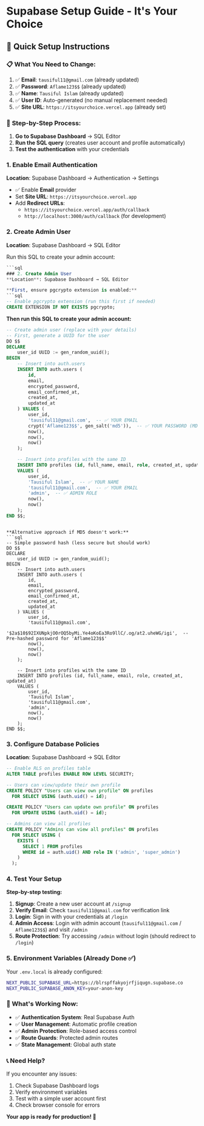 # Supabase Setup Guide - It's Your Choice

## 🚀 Quick Setup Instructions

### 📋 **What You Need to Change:**

1. ✅ **Email**: `tausiful11@gmail.com` (already updated)
2. ✅ **Password**: `Aflame123$$` (already updated)
3. ✅ **Name**: `Tausiful Islam` (already updated)
4. ✅ **User ID**: Auto-generated (no manual replacement needed)
5. ✅ **Site URL**: `https://itsyourchoice.vercel.app` (already set)

### 🔄 **Step-by-Step Process:**

1. **Go to Supabase Dashboard** → SQL Editor
2. **Run the SQL query** (creates user account and profile automatically)
3. **Test the authentication** with your credentials

### 1. Enable Email Authentication
**Location**: Supabase Dashboard → Authentication → Settings

- ✅ Enable **Email** provider
- Set **Site URL**: `https://itsyourchoice.vercel.app`
- Add **Redirect URLs**:
  - `https://itsyourchoice.vercel.app/auth/callback`
  - `http://localhost:3000/auth/callback` (for development)

### 2. Create Admin User
**Location**: Supabase Dashboard → SQL Editor

Run this SQL to create your admin account:

```sql
```sql
### 2. Create Admin User
**Location**: Supabase Dashboard → SQL Editor

**First, ensure pgcrypto extension is enabled:**
```sql
-- Enable pgcrypto extension (run this first if needed)
CREATE EXTENSION IF NOT EXISTS pgcrypto;
```

**Then run this SQL to create your admin account:**

```sql
-- Create admin user (replace with your details)
-- First, generate a UUID for the user
DO $$
DECLARE
    user_id UUID := gen_random_uuid();
BEGIN
    -- Insert into auth.users
    INSERT INTO auth.users (
        id,
        email,
        encrypted_password,
        email_confirmed_at,
        created_at,
        updated_at
    ) VALUES (
        user_id,
        'tausiful11@gmail.com',  -- ✅ YOUR EMAIL
        crypt('Aflame123$$', gen_salt('md5')),  -- ✅ YOUR PASSWORD (MD5 encryption)
        now(),
        now(),
        now()
    );

    -- Insert into profiles with the same ID
    INSERT INTO profiles (id, full_name, email, role, created_at, updated_at)
    VALUES (
        user_id,
        'Tausiful Islam',  -- ✅ YOUR NAME
        'tausiful11@gmail.com',  -- ✅ YOUR EMAIL
        'admin',  -- ✅ ADMIN ROLE
        now(),
        now()
    );
END $$;
```
```

**Alternative approach if MD5 doesn't work:**
```sql
-- Simple password hash (less secure but should work)
DO $$
DECLARE
    user_id UUID := gen_random_uuid();
BEGIN
    -- Insert into auth.users
    INSERT INTO auth.users (
        id,
        email,
        encrypted_password,
        email_confirmed_at,
        created_at,
        updated_at
    ) VALUES (
        user_id,
        'tausiful11@gmail.com',
        '$2a$10$92IXUNpkjO0rOQ5byMi.Ye4oKoEa3Ro9llC/.og/at2.uheWG/igi',  -- Pre-hashed password for 'Aflame123$$'
        now(),
        now(),
        now()
    );

    -- Insert into profiles with the same ID
    INSERT INTO profiles (id, full_name, email, role, created_at, updated_at)
    VALUES (
        user_id,
        'Tausiful Islam',
        'tausiful11@gmail.com',
        'admin',
        now(),
        now()
    );
END $$;
```

### 3. Configure Database Policies
**Location**: Supabase Dashboard → SQL Editor

```sql
-- Enable RLS on profiles table
ALTER TABLE profiles ENABLE ROW LEVEL SECURITY;

-- Users can view/update their own profile
CREATE POLICY "Users can view own profile" ON profiles
  FOR SELECT USING (auth.uid() = id);

CREATE POLICY "Users can update own profile" ON profiles
  FOR UPDATE USING (auth.uid() = id);

-- Admins can view all profiles
CREATE POLICY "Admins can view all profiles" ON profiles
  FOR SELECT USING (
    EXISTS (
      SELECT 1 FROM profiles
      WHERE id = auth.uid() AND role IN ('admin', 'super_admin')
    )
  );
```

### 4. Test Your Setup

**Step-by-step testing:**

1. **Signup**: Create a new user account at `/signup`
2. **Verify Email**: Check `tausiful11@gmail.com` for verification link
3. **Login**: Sign in with your credentials at `/login`
4. **Admin Access**: Login with admin account (`tausiful11@gmail.com` / `Aflame123$$`) and visit `/admin`
5. **Route Protection**: Try accessing `/admin` without login (should redirect to `/login`)

### 5. Environment Variables (Already Done ✅)

Your `.env.local` is already configured:
```bash
NEXT_PUBLIC_SUPABASE_URL=https://blrspffakyojrfjiqugn.supabase.co
NEXT_PUBLIC_SUPABASE_ANON_KEY=your-anon-key
```

### 🎯 What's Working Now:

- ✅ **Authentication System**: Real Supabase Auth
- ✅ **User Management**: Automatic profile creation
- ✅ **Admin Protection**: Role-based access control
- ✅ **Route Guards**: Protected admin routes
- ✅ **State Management**: Global auth state

### 📞 Need Help?

If you encounter any issues:
1. Check Supabase Dashboard logs
2. Verify environment variables
3. Test with a simple user account first
4. Check browser console for errors

**Your app is ready for production! 🚀**
